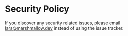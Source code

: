 # Security Policy

If you discover any security related issues, please email lars@marshmallow.dev instead of using the issue tracker.
